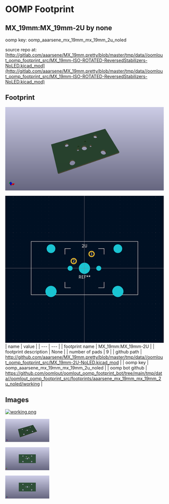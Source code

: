 # OOMP Footprint  
## MX_19mm:MX_19mm-2U  by none  
  
oomp key: oomp_aaarsene_mx_19mm_mx_19mm_2u_noled  
  
source repo at: [http://gitlab.com/aaarsene/MX_19mm.pretty/blob/master/tmp/data//oomlout_oomp_footprint_src/MX_19mm-ISO-ROTATED-ReversedStabilizers-NoLED.kicad_mod](http://gitlab.com/aaarsene/MX_19mm.pretty/blob/master/tmp/data//oomlout_oomp_footprint_src/MX_19mm-ISO-ROTATED-ReversedStabilizers-NoLED.kicad_mod)  
## Footprint  
  
[![working_kicad_pcb_3d.png](working_kicad_pcb_3d_600.png)](working_kicad_pcb_3d.png)  
  
[![working.png](working_600.png)](working.png)  
| name | value | 
| --- | --- | 
| footprint name | MX_19mm:MX_19mm-2U | 
| footprint description | None | 
| number of pads | 9 | 
| github path | http://github.com/aaarsene/MX_19mm.pretty/blob/master/tmp/data//oomlout_oomp_footprint_src/MX_19mm-2U-NoLED.kicad_mod | 
| oomp key | oomp_aaarsene_mx_19mm_mx_19mm_2u_noled | 
| oomp bot github | https://github.com/oomlout/oomlout_oomp_footprint_bot/tree/main/tmp/data//oomlout_oomp_footprint_src/footprints/aaarsene_mx_19mm_mx_19mm_2u_noled/working | 
## Images  
  
[![working.png](working_140.png)](working.png)  
  
[![working_kicad_pcb_3d.png](working_kicad_pcb_3d_140.png)](working_kicad_pcb_3d.png)  
  
[![working_kicad_pcb_3d_back.png](working_kicad_pcb_3d_back_140.png)](working_kicad_pcb_3d_back.png)  
  
[![working_kicad_pcb_3d_front.png](working_kicad_pcb_3d_front_140.png)](working_kicad_pcb_3d_front.png)  
